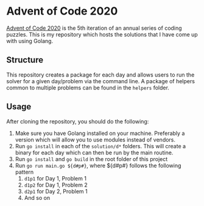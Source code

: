 # Advent of Code 2020

[Advent of Code 2020](https://adventofcode.com/2020) is the 5th iteration of an annual series of coding puzzles. This is my repository which hosts the solutions that I have come up with using Golang.

## Structure

This repository creates a package for each day and allows users to run the solver for a given day/problem via the command line. A package of helpers common to multiple problems can be found in the `helpers` folder.

## Usage

After cloning the repository, you should do the following:

1. Make sure you have Golang installed on your machine. Preferably a version which will allow you to use modules instead of vendors.
2. Run `go install` in each of the `solution/d*` folders. This will create a binary for each day which can then be run by the main routine.
3. Run `go install` and `go build` in the root folder of this project
4. Run `go run main.go ${d#p#}`, where ${d#p#} follows the following pattern
   1. `d1p1` for Day 1, Problem 1
   2. `d1p2` for Day 1, Problem 2
   3. `d2p1` for Day 2, Problem 1
   4. And so on
